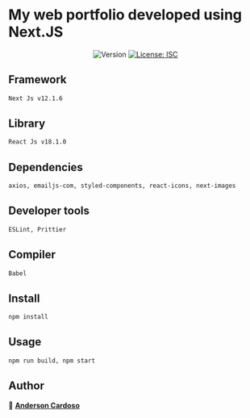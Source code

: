 # My web portfolio developed using Next.JS

<p align="center">
  <img alt="Version" src="https://img.shields.io/badge/version-2.0.0-blue.svg?cacheSeconds=2592000" />
  <a href="#" target="_blank">
    <img alt="License: ISC" src="https://img.shields.io/badge/License-ISC-yellow.svg" />
  </a>
</p>

## Framework

```sh
Next Js v12.1.6
```

## Library

```sh
React Js v18.1.0
```

## Dependencies

```sh
axios, emailjs-com, styled-components, react-icons, next-images
```

## Developer tools

```sh
ESLint, Prittier
```

## Compiler

```sh
Babel
```

## Install

```sh
npm install
```

## Usage

```sh
npm run build, npm start
```

## Author

👤 <a href="https://www.linkedin.com/in/andersoncardoso-dev/">**Anderson Cardoso**</a>
